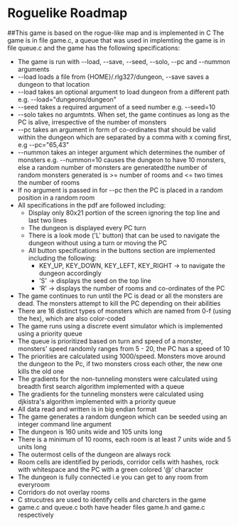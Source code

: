 # Roguelike Roadmap
##This game is based on the rogue-like map and is implemented in C
The game is in file game.c, a queue that was used in implemting the game is in file queue.c and the game has the following specifications:
* The game is run with --load, --save, --seed, --solo, --pc and --nummon arguments
* --load loads a file from {HOME}/.rlg327/dungeon, --save saves a dungeon to that location
* --load takes an optional argument to load dungeon from a different path e.g. --load="dungeons/dungeon"
* --seed takes a required argument of a seed number e.g. --seed=10
* --solo takes no argumtnts. When set, the game continues as long as the PC is alive, irrespective of the number of monsters
* --pc takes an argument in form of co-ordinates that should be valid within the dungeon which are separated by a comma with x coming first, e.g --pc="65,43"
* --nummon takes an integer argument which determines the number of monsters e.g. --nummon=10 causes the dungeon to have 10 monsters, else a random number of monsters are generated(the number of random monsters generated is >= number of rooms and <= two times the number of rooms
* If no argument is passed in for --pc then the PC is placed in a random position in a random room
* All specifications in the pdf are followed including:
  * Display only 80x21 portion of the screen ignoring the top line and last two lines
  * The dungeon is displayed every PC turn
  * There is a look mode ('L' button) that can be used to navigate the dungeon without using a turn or moving the PC
  * All button specifications in the buttons section are implemented including the following:
    - KEY_UP, KEY_DOWN, KEY_LEFT, KEY_RIGHT -> to navigate the dungeon accordingly
    - 'S' -> displays the seed on the top line
    - 'R' -> displays the number of rooms and co-ordinates of the PC
* The game continues to run until the PC is dead or all the monsters are dead. The monsters attempt to kill the PC depending on their abilities
* There are 16 distinct types of monsters which are named from 0-f (using the hex), which are also color-coded
* The game runs using a discrete event simulator which is implemented using a priority queue
* The queue is prioritized based on turn and speed of a monster, monsters' speed randomly ranges from 5 - 20, the PC has a speed of 10
* The priorities are calculated using 1000/speed. Monsters move around the dungeon to the Pc, if two monsters cross each other, the new one kills the old one
* The gradients for the non-tunneling monsters were calculated using breadth first search algorithm implemented with a queue
* The gradients for the tunneling monsters were calculated using djkistra's algorithm implemented with a priority queue
* All data read and written is in big endian format
* The game generates a random dungeon which can be seeded using an integer command line argument
* The dungeon is 160 units wide and 105 units long
* There is a minimum of 10 rooms, each room is at least 7 units wide and 5 units long
* The outermost cells of the dungeon are always rock
* Room cells are identified by periods, corridor cells with hashes, rock with whitespace and the PC with a green colored '@' character
* The dungeon is fully connected i.e you can get to any room from everyroom
* Corridors do not overlay rooms
* C strucutres are used to identify cells and charcters in the game
* game.c and queue.c both have header files game.h and game.c respectively

